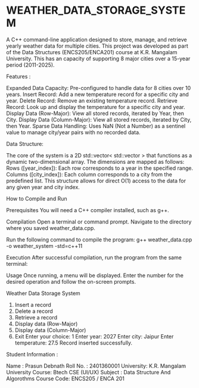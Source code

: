# WEATHER_DATA_STORAGE_SYSTEM




A C++ command-line application designed to store, manage, and retrieve yearly weather data for multiple cities. This project was developed as part of the Data Structures (ENCS205/ENCA201) course at K.R. Mangalam University.
This has an capacity of supporting 8 major cities over a 15-year period (2011-2025).


Features :

Expanded Data Capacity: Pre-configured to handle data for 8 cities over 10 years.
Insert Record: Add a new temperature record for a specific city and year.
Delete Record: Remove an existing temperature record.
Retrieve Record: Look up and display the temperature for a specific city and year.
Display Data (Row-Major): View all stored records, iterated by Year, then City.
Display Data (Column-Major): View all stored records, iterated by City, then Year.
Sparse Data Handling: Uses NaN (Not a Number) as a sentinel value to manage city/year pairs with no recorded data.

Data Structure:

The core of the system is a 2D std::vector< std::vector <double>> that functions as a dynamic two-dimensional array. The dimensions are mapped as follows:
Rows ([year_index]): Each row corresponds to a year in the specified range.
Columns ([city_index]): Each column corresponds to a city from the predefined list.
This structure allows for direct O(1) access to the data for any given year and city index.


How to Compile and Run

Prerequisites
You will need a C++ compiler installed, such as g++.

Compilation
Open a terminal or command prompt.
Navigate to the directory where you saved weather_data.cpp.

Run the following command to compile the program:
g++ weather_data.cpp -o weather_system -std=c++11


Execution
After successful compilation, run the program from the same terminal:



Usage
Once running, a menu will be displayed. Enter the number for the desired operation and follow the on-screen prompts.

Weather Data Storage System
1. Insert a record
2. Delete a record
3. Retrieve a record
4. Display data (Row-Major)
5. Display data (Column-Major)
6. Exit
Enter your choice: 1
Enter year: 2027
Enter city: Jaipur
Enter temperature: 27.5
Record inserted successfully.


Student Information :

Name : Prasun Debnath
Roll No. : 2401360001
University: K.R. Mangalam University
Course: Btech CSE (UI/UX)
Subject : Data Structure And Algorothms
Course Code: ENCS205 / ENCA 201
